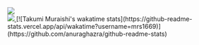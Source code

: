 <a href="https://github.com/anuraghazra/github-readme-stats">
  <img src="https://github-readme-stats.vercel.app/api?username=mrs1669&count_private=true&show_icons=true&theme=radical"/> <br>
  <img src="https://github-readme-stats.vercel.app/api/top-langs/?username=mrs1669&theme=highcontrast">
</a>
[![Takumi Muraishi's wakatime stats](https://github-readme-stats.vercel.app/api/wakatime?username=mrs1669)](https://github.com/anuraghazra/github-readme-stats)

<!--
**mrs1669/mrs1669** is a ✨ _special_ ✨ repository because its `README.md` (this file) appears on your GitHub profile.

Here are some ideas to get you started:

- 🔭 I’m currently working on ...
- 🌱 I’m currently learning ...
- 👯 I’m looking to collaborate on ...
- 🤔 I’m looking for help with ...
- 💬 Ask me about ...
- 📫 How to reach me: ...
- 😄 Pronouns: ...
- ⚡ Fun fact: ...
-->
